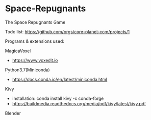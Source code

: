 # Space-Repugnants
The Space Repugnants Game

Todo list:
https://github.com/orgs/core-planet-com/projects/1

Programs & extensions used:

MagicaVoxel 
- https://www.voxedit.io

Python3.7(Miniconda)
- https://docs.conda.io/en/latest/miniconda.html

Kivy 
- installation: conda install kivy -c conda-forge
- https://buildmedia.readthedocs.org/media/pdf/kivy/latest/kivy.pdf

Blender

